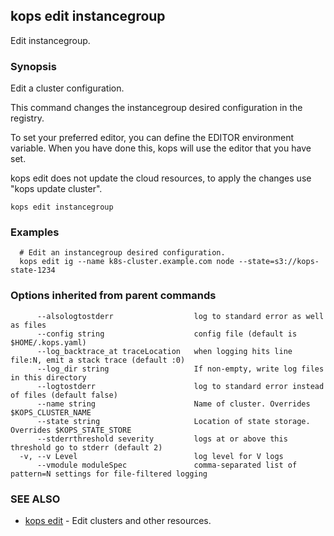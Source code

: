 
<!--- This file is automatically generated by make gen-cli-docs; changes should be made in the go CLI command code (under cmd/kops) -->

## kops edit instancegroup

Edit instancegroup.

### Synopsis


Edit a cluster configuration. 

This command changes the instancegroup desired configuration in the registry. 

  To set your preferred editor, you can define the EDITOR environment variable.
  When you have done this, kops will use the editor that you have set.
  
kops edit does not update the cloud resources, to apply the changes use "kops update cluster".

```
kops edit instancegroup
```

### Examples

```
  # Edit an instancegroup desired configuration.
  kops edit ig --name k8s-cluster.example.com node --state=s3://kops-state-1234
```

### Options inherited from parent commands

```
      --alsologtostderr                  log to standard error as well as files
      --config string                    config file (default is $HOME/.kops.yaml)
      --log_backtrace_at traceLocation   when logging hits line file:N, emit a stack trace (default :0)
      --log_dir string                   If non-empty, write log files in this directory
      --logtostderr                      log to standard error instead of files (default false)
      --name string                      Name of cluster. Overrides $KOPS_CLUSTER_NAME
      --state string                     Location of state storage. Overrides $KOPS_STATE_STORE
      --stderrthreshold severity         logs at or above this threshold go to stderr (default 2)
  -v, --v Level                          log level for V logs
      --vmodule moduleSpec               comma-separated list of pattern=N settings for file-filtered logging
```

### SEE ALSO
* [kops edit](kops_edit.md)	 - Edit clusters and other resources.

